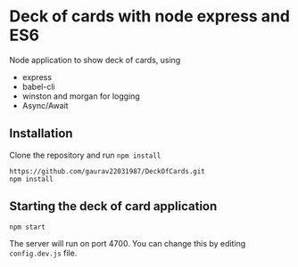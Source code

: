 # Deck of cards with node express and ES6

Node application to show deck of cards, using

+ express
+ babel-cli
+ winston and morgan for logging
+ Async/Await

## Installation

Clone the repository and run `npm install`

```
https://github.com/gaurav22031987/DeckOfCards.git
npm install
```

## Starting the deck of card application 

```
npm start
```

The server will run on port 4700. You can change this by editing `config.dev.js` file.
